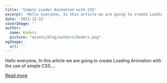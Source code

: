 ```yaml
---
title: 'Simple Loader Animation with CSS'
excerpt: 'Hello everyone, In this article we are going to create Loading Animation with the use of simple CSS....'
date: '2021-12-12'
coverImage: ''
author:
  name: Koders
  picture: "assets/blog/authors/koders.png"
ogImage:
  url: ''
---
```


Hello everyone, In this article we are going to create Loading Animation with the use of simple CSS....

[Read more](https://dev.to/devrohit0/simple-loader-animation-with-css-3e4n)
